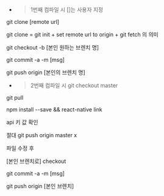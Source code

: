 - > 1번째 컴파일 시 []는 사용자 지정

git clone [remote url] 

git clone = git init + set remote url to origin + git fetch 의 의미

git checkout -b [본인 원하는 브렌치 명]

git commit -a -m [msg]

git push origin [본인의 브렌치 명]








- > 2번째 컴파일 시
git checkout master 

git pull

npm install --save && react-native link 

api 키 값 확인

절대 git push origin master x


파일 수정 후 

[본인 브렌치로] checkout

git commit -a -m [msg]

git push origin [본인 브렌치]
